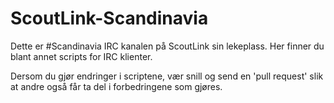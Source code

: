 # ScoutLink-Scandinavia

Dette er #Scandinavia IRC kanalen på ScoutLink sin lekeplass. Her finner du blant annet scripts for IRC klienter.

Dersom du gjør endringer i scriptene, vær snill og send en 'pull request' slik at andre også får ta del i forbedringene som gjøres.
